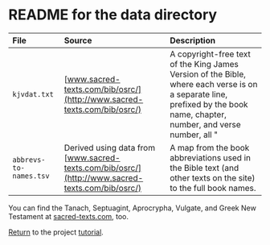 # README for the data directory

File | Source | Description
:--- | :----- | :----------
`kjvdat.txt` | [www.sacred-texts.com/bib/osrc/](http://www.sacred-texts.com/bib/osrc/) | A copyright-free text of the King James Version of the Bible, where each verse is on a separate line, prefixed by the book name, chapter, number, and verse number, all "|" separated.
`abbrevs-to-names.tsv` | Derived using data from [www.sacred-texts.com/bib/osrc/](http://www.sacred-texts.com/bib/osrc/) | A map from the book abbreviations used in the Bible text (and other texts on the site) to the full book names.

You can find the Tanach, Septuagint, Aprocrypha, Vulgate, and Greek New Testament at [sacred-texts.com](http://www.sacred-texts.com/bib/osrc/), too.

[Return](../tutorial/index.html) to the project [tutorial](../tutorial/index.html).

